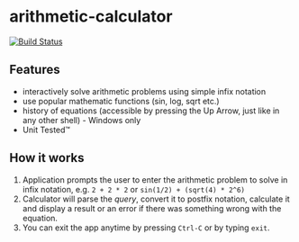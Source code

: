 # arithmetic-calculator
[![Build Status](https://travis-ci.org/arutkowski00/arithmetic-calculator.svg?branch=master)](https://travis-ci.org/arutkowski00/arithmetic-calculator)

## Features
- interactively solve arithmetic problems using simple infix notation
- use popular mathematic functions (sin,  log,  sqrt etc.)
- history of equations (accessible by pressing the Up Arrow, just like in any other shell) - Windows only
- Unit Tested™

## How it works
1. Application prompts the user to enter the arithmetic problem to solve in infix notation, e.g. `2 + 2 * 2` or `sin(1/2) + (sqrt(4) * 2^6)`
2. Calculator will parse the _query_, convert it to postfix notation, calculate it and display a result or an error if there was something wrong with the equation.
3. You can exit the app anytime by pressing `Ctrl-C` or by typing `exit`.
